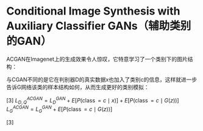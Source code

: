

<!--
 * @version:
 * @Author:  StevenJokess https://github.com/StevenJokess
 * @Date: 2020-11-26 21:09:10
 * @LastEditors:  StevenJokess https://github.com/StevenJokess
 * @LastEditTime: 2020-12-26 20:44:19
 * @Description:
 * @TODO::
 * @Reference:https://github.com/MorvanZhou/mnistGANs/blob/main/acgan.py
-->

# Conditional Image Synthesis with Auxiliary Classifier GANs（辅助类别的GAN）

ACGAN在Imagenet上的生成效果令人惊叹，它特意学习了一个类别下的图片结构：

与CGAN不同的是它在判别器D的真实数据x也加入了类别c的信息，这样就进一步告诉G网络该类的样本结构如何，从而生成更好的类别模拟：

[3]
$L_{D, Q}^{A C G A N}=L_{D}^{G A N}+E[P(\operatorname{class}=c \mid x)]+E[P(\operatorname{class}=c \mid G(z))]$
$L_{G}^{A C G A N}=L_{G}^{G A N}+E[P(\operatorname{class}=c \mid G(z))]$



[1]: https://arxiv.org/pdf/1610.09585.pdf
[2]: http://nooverfit.com/wp/%E7%8B%AC%E5%AE%B6%EF%BD%9Cgan%E5%A4%A7%E7%9B%98%E7%82%B9%EF%BC%8C%E8%81%8A%E8%81%8A%E8%BF%99%E4%BA%9B%E5%B9%B4%E7%9A%84%E7%94%9F%E6%88%90%E5%AF%B9%E6%8A%97%E7%BD%91%E7%BB%9C-lsgan-wgan-cgan-info/
[3]
